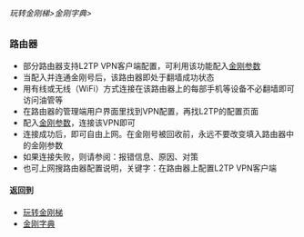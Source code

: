 ###### 玩转金刚梯>金刚字典>
### 路由器

- 部分路由器支持L2TP VPN客户端配置，可利用该功能配入[金刚参数](https://github.com/a2zitpro/web/blob/master/LadderFree/kkDictionary/KKIDsParameters0.md)
- 当配入并连通金刚号后，该路由器即处于翻墙成功状态
- 用有线或无线（WiFi）方式连接在该路由器上的每部手机等设备不必翻墙即可访问油管等
- 在路由器的管理端用户界面里找到VPN配置，再找L2TP的配置页面
- 配入[金刚参数](https://github.com/a2zitpro/web/blob/master/LadderFree/kkDictionary/KKIDsParameters0.md)，连接该VPN即可
- 连接成功后，即可自由上网。在金刚号被回收前，永远不要改变填入路由器中的金刚参数
- 如果连接失败，则请参阅：报错信息、原因、对策
- 也可上网搜路由器配置说明，关键字：在路由器上配置L2TP VPN客户端

#### 返回到
- [玩转金刚梯](https://github.com/a2zitpro/web/blob/master/LadderFree/A.md)
- [金刚字典](https://github.com/a2zitpro/web/blob/master/LadderFree/kkDictionary/KKDictionary.md)



